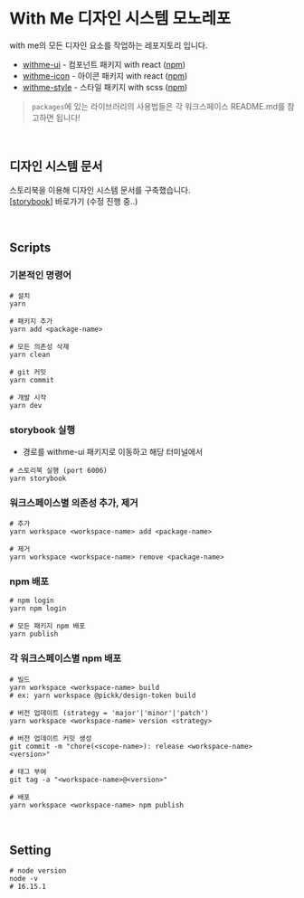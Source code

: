 # With Me 디자인 시스템 모노레포

with me의 모든 디자인 요소를 작업하는 레포지토리 입니다.

- [withme-ui](https://github.com/Team-WithMe/WithMe_UI/tree/master/packages/withme-ui) - 컴포넌트 패키지 with react (<a href="https://www.npmjs.com/package/@with-me/ui">npm</a>)
- [withme-icon](https://github.com/Team-WithMe/WithMe_UI/tree/master/packages/withme-icon) - 아이콘 패키지 with react (<a href="https://www.npmjs.com/package/@with-me/icons">npm</a>)
- [withme-style](https://github.com/Team-WithMe/WithMe_UI/tree/master/packages/withme-style) - 스타일 패키지 with scss (<a href="https://www.npmjs.com/package/@with-me/style">npm</a>)

> `packages`에 있는 라이브러리의 사용법들은 각 워크스페이스 README.md를 참고하면 됩니다!

<br />

## 디자인 시스템 문서

스토리북을 이용해 디자인 시스템 문서를 구축했습니다.
<br />
[[storybook](https://with-me-ui.netlify.app)] 바로가기 (수정 진행 중..)

<br />

## Scripts

### 기본적인 명령어

```
# 설치
yarn

# 패키지 추가
yarn add <package-name>

# 모든 의존성 삭제
yarn clean

# git 커밋
yarn commit

# 개발 시작
yarn dev
```

### storybook 실행

- 경로를 withme-ui 패키지로 이동하고 해당 터미널에서

```
# 스토리북 실행 (port 6006)
yarn storybook
```

### 워크스페이스별 의존성 추가, 제거

```
# 추가
yarn workspace <workspace-name> add <package-name>

# 제거
yarn workspace <workspace-name> remove <package-name>
```

### npm 배포

```
# npm login
yarn npm login

# 모든 패키지 npm 배포
yarn publish
```

### 각 워크스페이스별 npm 배포

```
# 빌드
yarn workspace <workspace-name> build
# ex: yarn workspace @pickk/design-token build

# 버전 업데이트 (strategy = 'major'|'minor'|'patch')
yarn workspace <workspace-name> version <strategy>

# 버전 업데이트 커밋 생성
git commit -m "chore(<scope-name>): release <workspace-name> <version>"

# 태그 부여
git tag -a "<workspace-name>@<version>"

# 배포
yarn workspace <workspace-name> npm publish
```

<br />

## Setting

```
# node version
node -v
# 16.15.1
```

